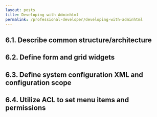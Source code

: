 ```yaml
---
layout: posts
title: Developing with Adminhtml
permalink: /professional-developer/developing-with-adminhtml
---
```

## 6.1. Describe common structure/architecture
## 6.2. Define form and grid widgets
## 6.3. Define system configuration XML and configuration scope
## 6.4. Utilize ACL to set menu items and permissions
